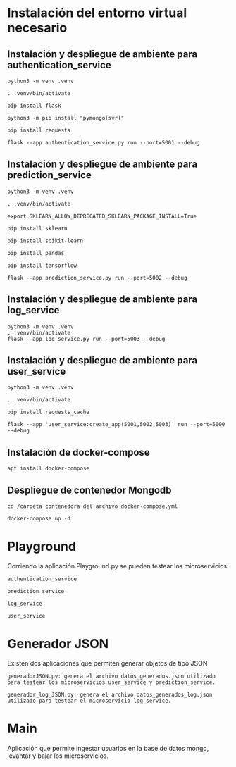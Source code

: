 # Instalación del entorno virtual necesario

## Instalación y despliegue de ambiente para authentication_service

    python3 -m venv .venv

    . .venv/bin/activate
   
    pip install flask
   
    python3 -m pip install "pymongo[svr]"
   
    pip install requests
   
    flask --app authentication_service.py run --port=5001 --debug
   


## Instalación y despliegue de ambiente para prediction_service
   
    python3 -m venv .venv
   
    . .venv/bin/activate
   
    export SKLEARN_ALLOW_DEPRECATED_SKLEARN_PACKAGE_INSTALL=True
   
    pip install sklearn
   
    pip install scikit-learn
   
    pip install pandas
   
    pip install tensorflow
   
    flask --app prediction_service.py run --port=5002 --debug


## Instalación y despliegue de ambiente para log_service

    python3 -m venv .venv
    . .venv/bin/activate
    flask --app log_service.py run --port=5003 --debug


## Instalación y despliegue de ambiente para user_service

    python3 -m venv .venv

    . .venv/bin/activate

    pip install requests_cache

    flask --app 'user_service:create_app(5001,5002,5003)' run --port=5000 --debug



## Instalación de docker-compose

    apt install docker-compose


## Despliegue de contenedor Mongodb

    cd /carpeta contenedora del archivo docker-compose.yml

    docker-compose up -d

# Playground

Corriendo la aplicación Playground.py se pueden testear los microservicios:

    authentication_service

    prediction_service

    log_service

    user_service

# Generador JSON

Existen dos aplicaciones que permiten generar objetos de tipo JSON

    generadorJSON.py: genera el archivo datos_generados.json utilizado para testear los microservicios user_service y prediction_service.
    
    generador_log_JSON.py: genera el archivo datos_generados_log.json utilizado para testear el microservicio log_service.

# Main

Aplicación que permite ingestar usuarios en la base de datos mongo, levantar y bajar los microservicios.